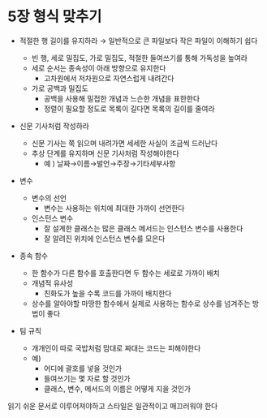 # 5장 형식 맞추기

- 적절한 행 길이를 유지하라 → 일반적으로 큰 파일보다 작은 파일이 이해하기 쉽다
    - 빈 행, 세로 밀집도, 가로 밀집도, 적절한 들여쓰기를 통해 가독성을 높여라
    - 세로 순서는 종속성이 아래 방향으로 유지한다
        - 고차원에서 저차원으로 자연스럽게 내려간다
    - 가로 공백과 밀집도
        - 공백을 사용해 밀접한 개념과 느슨한 개념을 표한한다
        - 정렬이 필요할 정도로 목록이 길다면 목록의 길이를 줄여라

- 신문 기사처럼 작성하라
    - 신문 기사는 쭉 읽으며 내려가면 세세한 사실이 조금씩 드러난다
    - 추상 단계를 유지하며 신문 기사처럼 작성해야한다
        - 예 ) 날짜→이름→발언→주장→기타세부사항
- 변수
    - 변수의 선언
        - 변수는 사용하는 위치에 최대한 가까이 선언한다
    - 인스턴스 변수
        - 잘 설계한 클래스는 많은 클래스 메서드는 인스턴스 변수를 사용한다
        - 잘 알려진 위치에 인스턴스 변수를 모은다

- 종속 함수
    - 한 함수가 다른 함수를 호출한다면 두 함수는 세로로 가까이 배치
    - 개념적 유사성
        - 친화도가 높을 수록 코드를 가까이 배치한다
    - 상수를 알아야할 마땅한 함수에서 실제로 사용하는 함수로 상수를 넘겨주는 방법이 좋다

- 팀 규칙
    - 개개인이 따로 국밥처럼 맘대로 짜대는 코드는 피해야한다
    - 예)
        - 어디에 괄호를 넣을 것인가
        - 들여쓰기는 몇 자로 할 것인가
        - 클래스, 변수, 메서드의 이름은 어떻게 지을 것인가


읽기 쉬운 문서로 이루어져야하고 스타일은 일관적이고 매끄러워야 한다